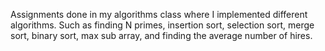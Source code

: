 Assignments done in my algorithms class where I implemented different algorithms. Such as finding N primes, insertion sort, selection sort, merge sort, binary sort, max sub array, and finding the average number of hires.
